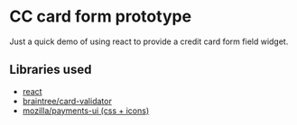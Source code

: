# CC card form prototype

Just a quick demo of using react to provide a credit card form field widget.

## Libraries used

* [react](https://facebook.github.io/react/)
* [braintree/card-validator](https://github.com/braintree/card-validator)
* [mozilla/payments-ui (css + icons)](https://github.com/mozilla/payments-ui)

